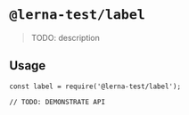 # `@lerna-test/label`

> TODO: description

## Usage

```
const label = require('@lerna-test/label');

// TODO: DEMONSTRATE API
```
